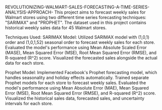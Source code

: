 REVOLUTIONIZING-WALMART-SALES-FORECASTING-A-TIME-SERIES-ANALYSIS-APPROACH-
This project aims to forecast weekly sales for Walmart stores using two different time series forecasting techniques: "SARIMAX" and "PROPHET". The dataset used in this project contains historical weekly sales data for 45 Walmart stores.

Techniques Used:
SARIMAX Model:
Utilized SARIMAX model with (1,0,1) order and (1,0,1,52) seasonal order to forecast weekly sales for each store.
Evaluated the model's performance using Mean Absolute Scaled Error (MASE), Mean Squared Error (MSE), Root Mean Squared Error (RMSE), and R-squared (R^2) score.
Visualized the forecasted sales alongside the actual data for each store.

Prophet Model:
Implemented Facebook's Prophet forecasting model, which handles seasonality and holiday effects automatically.
Trained separate Prophet models for each store to forecast weekly sales.
Evaluated the model's performance using Mean Absolute Error (MAE), Mean Squared Error (MSE), Root Mean Squared Error (RMSE), and R-squared (R^2) score.
Visualized the historical sales data, forecasted sales, and uncertainty intervals for each store.
